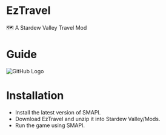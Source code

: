 # EzTravel
🗺️ A Stardew Valley Travel Mod

# Guide
![GitHub Logo](/https://github.com/ethanhorrigan/EzTravel/blob/master/Screenshots/Map.png)


# Installation
- Install the latest version of SMAPI.
- Download EzTravel and unzip it into Stardew Valley/Mods.
- Run the game using SMAPI.